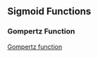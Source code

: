 ## Sigmoid Functions

### Gompertz Function

[Gompertz function](https://en.wikipedia.org/wiki/Gompertz_function)
